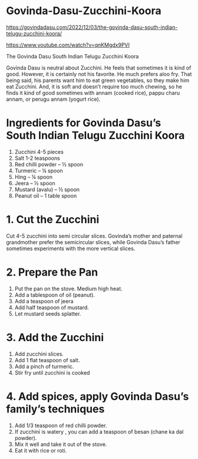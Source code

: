 # Govinda-Dasu-Zucchini-Koora

https://govindadasu.com/2022/12/03/the-govinda-dasu-south-indian-telugu-zucchini-koora/

https://www.youtube.com/watch?v=qnKMgdx9PVI

The Govinda Dasu South Indian Telugu Zucchini Koora

Govinda Dasu is neutral about Zucchini. He feels that sometimes it is kind of good. However, it is certainly not his favorite. He much prefers aloo fry. That being said, his parents want him to eat green vegetables, so they make him eat Zucchini. And, it is soft and doesn’t require too much chewing, so he finds it kind of good sometimes with annam (cooked rice), pappu charu annam, or perugu annam (yogurt rice).

# Ingredients for Govinda Dasu’s South Indian Telugu Zucchini Koora
1. Zucchini 4-5 pieces
2. Salt 1-2 teaspoons
3. Red chilli powder – ½ spoon
4. Turmeric – ¼ spoon
5. Hing – ¼ spoon
6. Jeera – ½ spoon
7. Mustard (avalu) – ½ spoon
8. Peanut oil – 1 table spoon

# 1. Cut the Zucchini
Cut 4-5 zucchini into semi circular slices. Govinda’s mother and paternal grandmother prefer the semicircular slices, while Govinda Dasu’s father sometimes experiments with the more vertical slices.

# 2. Prepare the Pan
1. Put the pan on the stove. Medium high heat.
2. Add a tablespoon of oil (peanut).
3. Add a teaspoon of jeera
4. Add half teaspoon of mustard.
5. Let mustard seeds splatter.

# 3. Add the Zucchini
1. Add zucchini slices.
2. Add 1 flat teaspoon of salt.
3. Add a pinch of turmeric.
4. Stir fry until zucchini is cooked

# 4. Add spices, apply Govinda Dasu’s family’s techniques
1. Add 1/3 teaspoon of red chilli powder.
2. If zucchini is watery , you can add a teaspoon of besan (chane ka dal powder).
3. Mix it well and take it out of the stove.
4. Eat it with rice or roti.
